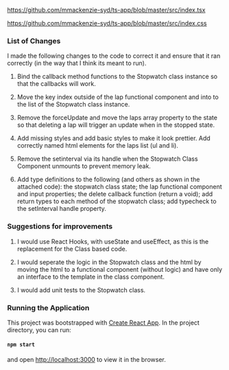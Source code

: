 https://github.com/mmackenzie-syd/ts-app/blob/master/src/index.tsx

https://github.com/mmackenzie-syd/ts-app/blob/master/src/index.css

### List of Changes

I made the following changes to the code to correct it and ensure that it ran correctly (in the way that I think its meant to run).

1) Bind the callback method functions to the Stopwatch class instance so that the callbacks will work.

2) Move the key index outside of the lap functional component and into to the list of the Stopwatch class instance.

3) Remove the forceUpdate and move the laps array property to the state so that deleting a lap will trigger an update when in the stopped state.

4) Add missing styles and add basic styles to make it look prettier. Add correctly named html elements for the laps list (ul and li).

5) Remove the setinterval via its handle when the Stopwatch Class Component unmounts to prevent memory leak.
 
6) Add type definitions to the following (and others as shown in the attached code): the stopwatch class state; the lap functional component and input properties; the delete callback function (return a void); add return types to each method of the stopwatch class; add typecheck to the setInterval handle property.

### Suggestions for improvements

1) I would use React Hooks, with useState and useEffect, as this is the replacement for the Class based code. 

2) I would seperate the logic in the Stopwatch class and the html by moving the html to a functional component (without logic) and have only an interface to the template in the class component.

3) I would add unit tests to the Stopwatch class.

### Running the Application

This project was bootstrapped with [Create React App](https://github.com/facebook/create-react-app). In the project directory, you can run:

#### `npm start`

and open [http://localhost:3000](http://localhost:3000) to view it in the browser.
